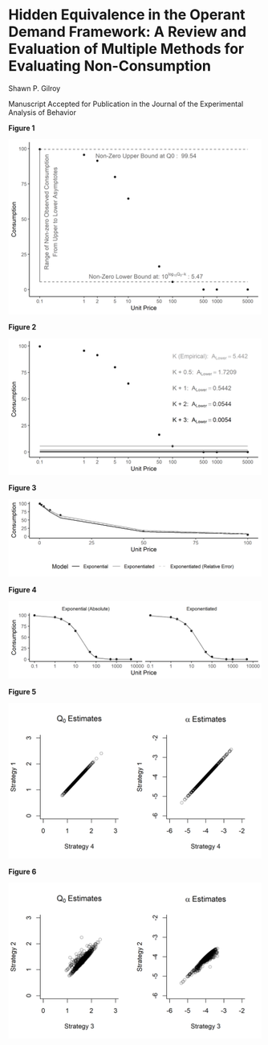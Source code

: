 
# Hidden Equivalence in the Operant Demand Framework: A Review and Evaluation of Multiple Methods for Evaluating Non-Consumption

Shawn P. Gilroy

Manuscript Accepted for Publication in the Journal of the Experimental Analysis of Behavior

**Figure 1**

![Figure 1](https://github.com/miyamot0/AgnosticDemandModeling/blob/main/Model-Comparison-Paper_files/figure-latex/fig1CurveSpanEmpirical-1.png?raw=true)

**Figure 2**

![Figure 2](https://github.com/miyamot0/AgnosticDemandModeling/blob/main/Model-Comparison-Paper_files/figure-latex/fig2CurveSpanEmpiricalMod-1.png?raw=true)

**Figure 3**

![Figure 3](https://github.com/miyamot0/AgnosticDemandModeling/blob/main/Model-Comparison-Paper_files/figure-latex/fig3ComparisonNonzeroRelativeError-1.png?raw=true)

**Figure 4**

![Figure 4](https://github.com/miyamot0/AgnosticDemandModeling/blob/main/Model-Comparison-Paper_files/figure-latex/fig4ComparisonZeroRelative-1.png?raw=true)

**Figure 5**

![Figure 5](https://github.com/miyamot0/AgnosticDemandModeling/blob/main/Model-Comparison-Paper_files/figure-latex/s1vs4fig-1.png?raw=true)

**Figure 6**

![Figure 6](https://github.com/miyamot0/AgnosticDemandModeling/blob/main/Model-Comparison-Paper_files/figure-latex/s2vs3fig-1.png?raw=true)

